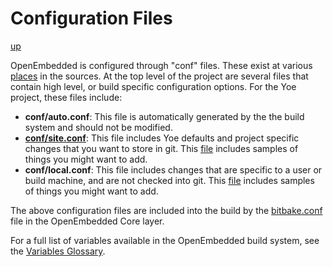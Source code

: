 # Configuration Files

[up](README.md)

OpenEmbedded is configured through "conf" files. These exist at various
[places](https://www.yoctoproject.org/docs/latest/mega-manual/mega-manual.html#user-configuration)
in the sources. At the top level of the project are several files that
contain high level, or build specific configuration options. For the Yoe
project, these files include:

- **conf/auto.conf**: This file is automatically generated by the the build system
  and should not be modified.
- [**conf/site.conf**](../conf/site.conf): This file includes Yoe defaults and
  project specific changes that you want to store in git.
  This [file](../conf/site.conf.sample) includes samples of things you might want to add.
- **conf/local.conf**: This file includes changes that are specific to a user or build
  machine, and are not checked into git. This [file](../conf/local.conf.sample) includes
  samples of things you might want to add.

The above configuration files are included into the build by the
[bitbake.conf](https://github.com/YoeDistro/openembedded-core/blob/master/meta/conf/bitbake.conf#L744) file in the OpenEmbedded Core layer.

For a full list of variables available in the OpenEmbedded build system, see the
[Variables Glossary](https://www.yoctoproject.org/docs/lastest/mega-manual/mega-manual.html#ref-variables-glos).
